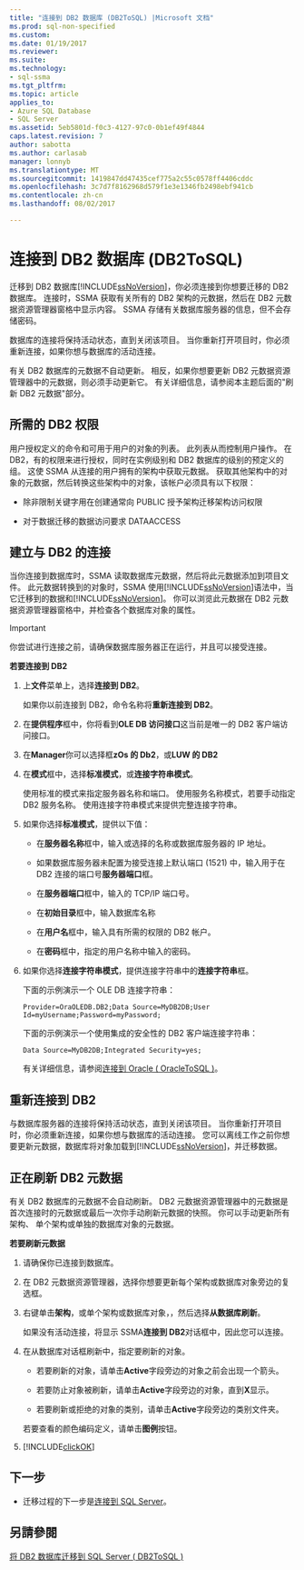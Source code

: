```yaml
---
title: "连接到 DB2 数据库 (DB2ToSQL) |Microsoft 文档"
ms.prod: sql-non-specified
ms.custom: 
ms.date: 01/19/2017
ms.reviewer: 
ms.suite: 
ms.technology:
- sql-ssma
ms.tgt_pltfrm: 
ms.topic: article
applies_to:
- Azure SQL Database
- SQL Server
ms.assetid: 5eb5801d-f0c3-4127-97c0-0b1ef49f4844
caps.latest.revision: 7
author: sabotta
ms.author: carlasab
manager: lonnyb
ms.translationtype: MT
ms.sourcegitcommit: 1419847dd47435cef775a2c55c0578ff4406cddc
ms.openlocfilehash: 3c7d7f8162968d579f1e3e1346fb2498ebf941cb
ms.contentlocale: zh-cn
ms.lasthandoff: 08/02/2017

---
```

# <a name="connecting-to-db2-database-db2tosql"></a>连接到 DB2 数据库 (DB2ToSQL)
迁移到 DB2 数据库[!INCLUDE[ssNoVersion](../../includes/ssnoversion_md.md)]，你必须连接到你想要迁移的 DB2 数据库。 连接时，SSMA 获取有关所有的 DB2 架构的元数据，然后在 DB2 元数据资源管理器窗格中显示内容。 SSMA 存储有关数据库服务器的信息，但不会存储密码。  
  
数据库的连接将保持活动状态，直到关闭该项目。 当你重新打开项目时，你必须重新连接，如果你想与数据库的活动连接。  
  
有关 DB2 数据库的元数据不自动更新。 相反，如果你想要更新 DB2 元数据资源管理器中的元数据，则必须手动更新它。 有关详细信息，请参阅本主题后面的"刷新 DB2 元数据"部分。  
  
## <a name="required-db2-permissions"></a>所需的 DB2 权限  
用户授权定义的命令和可用于用户的对象的列表。 此列表从而控制用户操作。 在 DB2，有的权限来进行授权，同时在实例级别和 DB2 数据库的级别的预定义的组。 这使 SSMA 从连接的用户拥有的架构中获取元数据。 获取其他架构中的对象的元数据，然后转换这些架构中的对象，该帐户必须具有以下权限：  
  
-   除非限制关键字用在创建通常向 PUBLIC 授予架构迁移架构访问权限  
  
-   对于数据迁移的数据访问要求 DATAACCESS  
  
## <a name="establishing-a-connection-to-db2"></a>建立与 DB2 的连接  
当你连接到数据库时，SSMA 读取数据库元数据，然后将此元数据添加到项目文件。 此元数据转换到的对象时，SSMA 使用[!INCLUDE[ssNoVersion](../../includes/ssnoversion_md.md)]语法中，当它迁移到的数据和[!INCLUDE[ssNoVersion](../../includes/ssnoversion_md.md)]。 你可以浏览此元数据在 DB2 元数据资源管理器窗格中，并检查各个数据库对象的属性。  
  
> [!IMPORTANT]  
> 你尝试进行连接之前，请确保数据库服务器正在运行，并且可以接受连接。  
  
**若要连接到 DB2**  
  
1.  上**文件**菜单上，选择**连接到 DB2**。  
  
    如果你以前连接到 DB2，命令名称将**重新连接到 DB2**。  
  
2.  在**提供程序**框中，你将看到**OLE DB 访问接口**这当前是唯一的 DB2 客户端访问接口。  
  
3.  在**Manager**你可以选择框**zOs 的 Db2**，或**LUW 的 DB2**  
  
4.  在**模式**框中，选择**标准模式**，或**连接字符串模式**。  
  
    使用标准的模式来指定服务器名称和端口。 使用服务名称模式，若要手动指定 DB2 服务名称。 使用连接字符串模式来提供完整连接字符串。  
  
5.  如果你选择**标准模式**，提供以下值：  
  
    -   在**服务器名称**框中，输入或选择的名称或数据库服务器的 IP 地址。  
  
    -   如果数据库服务器未配置为接受连接上默认端口 (1521) 中，输入用于在 DB2 连接的端口号**服务器端口**框。  
  
    -   在**服务器端口**框中，输入的 TCP/IP 端口号。  
  
    -   在**初始目录**框中，输入数据库名称  
  
    -   在**用户名**框中，输入具有所需的权限的 DB2 帐户。  
  
    -   在**密码**框中，指定的用户名称中输入的密码。  
  
6.  如果你选择**连接字符串模式**，提供连接字符串中的**连接字符串**框。  
  
    下面的示例演示一个 OLE DB 连接字符串：  
  
    `Provider=OraOLEDB.DB2;Data Source=MyDB2DB;User Id=myUsername;Password=myPassword;`  
  
    下面的示例演示一个使用集成的安全性的 DB2 客户端连接字符串：  
  
    `Data Source=MyDB2DB;Integrated Security=yes;`  
  
    有关详细信息，请参阅[连接到 Oracle &#40; OracleToSQL &#41;](../../ssma/oracle/connect-to-oracle-oracletosql.md)。  
  
## <a name="reconnecting-to-db2"></a>重新连接到 DB2  
与数据库服务器的连接将保持活动状态，直到关闭该项目。 当你重新打开项目时，你必须重新连接，如果你想与数据库的活动连接。 您可以离线工作之前你想要更新元数据，数据库将对象加载到[!INCLUDE[ssNoVersion](../../includes/ssnoversion_md.md)]，并迁移数据。  
  
## <a name="refreshing-db2-metadata"></a>正在刷新 DB2 元数据  
有关 DB2 数据库的元数据不会自动刷新。 DB2 元数据资源管理器中的元数据是首次连接时的元数据或最后一次你手动刷新元数据的快照。 你可以手动更新所有架构、 单个架构或单独的数据库对象的元数据。  
  
**若要刷新元数据**  
  
1.  请确保你已连接到数据库。  
  
2.  在 DB2 元数据资源管理器，选择你想要更新每个架构或数据库对象旁边的复选框。  
  
3.  右键单击**架构**，或单个架构或数据库对象，，然后选择**从数据库刷新**。  
  
    如果没有活动连接，将显示 SSMA**连接到 DB2**对话框中，因此您可以连接。  
  
4.  在从数据库对话框刷新中，指定要刷新的对象。  
  
    -   若要刷新的对象，请单击**Active**字段旁边的对象之前会出现一个箭头。  
  
    -   若要防止对象被刷新，请单击**Active**字段旁边的对象，直到**X**显示。  
  
    -   若要刷新或拒绝的对象的类别，请单击**Active**字段旁边的类别文件夹。  
  
    若要查看的颜色编码定义，请单击**图例**按钮。  
  
5.  [!INCLUDE[clickOK](../../includes/clickok_md.md)]  
  
## <a name="next-step"></a>下一步  
  
-   迁移过程的下一步是[连接到 SQL Server](http://msdn.microsoft.com/en-us/b59803cb-3cc6-41cc-8553-faf90851410e)。  
  
## <a name="see-also"></a>另請參閱  
[将 DB2 数据库迁移到 SQL Server &#40; DB2ToSQL &#41;](../../ssma/db2/migrating-db2-databases-to-sql-server-db2tosql.md)  
  

